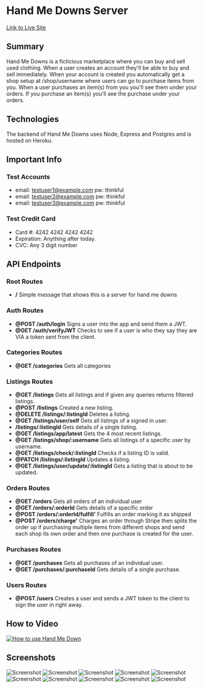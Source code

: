 # Hand Me Downs Server

[Link to Live Site](https://handmedowns-client.herokuapp.com/)

## Summary

Hand Me Downs is a ficticious marketplace where you can buy and sell used clothing. When a user creates an account they'll be able to buy and sell immediately. When your account is created you automatically get a shop setup at /shop/username where users can go to purchase items from you. When a user purchases an item(s) from you you'll see them under your orders. If you purchase an item(s) you'll see the purchase under your orders.

## Technologies

The backend of Hand Me Downs uses Node, Express and Postgres and is hosted on Heroku.

## Important Info

### Test Accounts

- email: testuser1@example.com pw: thinkful
- email: testuser2@example.com pw: thinkful
- email: testuser3@example.com pw: thinkful

### Test Credit Card

- Card #: 4242 4242 4242 4242
- Expiration: Anything after today.
- CVC: Any 3 digit number

## API Endpoints

### Root Routes

- **/** Simple message that shows this is a server for hand me downs

### Auth Routes

- **@POST /auth/login** Signs a user into the app and send them a JWT.
- **@GET /auth/verifyJWT** Checks to see if a user is who they say they are VIA a token sent from the client.

### Categories Routes

- **@GET /categories** Gets all categories

### Listings Routes

- **@GET /listings** Gets all listings and if given any queries returns filtered listings.
- **@POST /listings** Created a new listing.
- **@DELETE /listings/:listingId** Deletes a listing.
- **@GET /listings/user/self** Gets all listings of a signed in user.
- **/listings/:listingId** Gets details of a single listing.
- **@GET /listings/app/latest** Gets the 4 most recent listings.
- **@GET /listings/shop/:username** Gets all listings of a specific user by username.
- **@GET /listings/check/:listingId** Checks if a listing ID is valid.
- **@PATCH /listings/:listingId** Updates a listing.
- **@GET /listings/user/update/:listingId** Gets a listing that is about to be updated.

### Orders Routes

- **@GET /orders** Gets all orders of an individual user
- **@GET /orders/:orderId** Gets details of a specific order
- **@POST /orders/:orderId/fulfill'** Fulfills an order marking it as shipped
- **@POST /orders/charge'** Charges an order through Stripe then splits the order up if purchasing multiple items from different shops and send each shop its own order and then one purchase is created for the user.

### Purchases Routes

- **@GET /purchases** Gets all purchases of an individual user.
- **@GET /purchases/:purchaseId** Gets details of a single purchase.

### Users Routes

- **@POST /users** Creates a user and sends a JWT token to the client to sign the user in right away.

## How to Video

[![How to use Hand Me Down](http://img.youtube.com/vi/OQu32o0MFpQ/0.jpg)](http://www.youtube.com/watch?v=OQu32o0MFpQ 'How to use Hand Me Down')

## Screenshots

![Screenshot](https://i.postimg.cc/XYjhVcgf/Screenshot-1.png)
![Screenshot](https://i.postimg.cc/j5wmpx4B/Screenshot-2.png)
![Screenshot](https://i.postimg.cc/3N26wt6B/Screenshot-3.png)
![Screenshot](https://i.postimg.cc/qv1Fghm9/Screenshot-4.png)
![Screenshot](https://i.postimg.cc/gch140JZ/Screenshot-5.png)
![Screenshot](https://i.postimg.cc/nctgWtjw/Screenshot-6.png)
![Screenshot](https://i.postimg.cc/kXFz3hWM/Screenshot-7.png)
![Screenshot](https://i.postimg.cc/zff9kSbz/Screenshot-8.png)
![Screenshot](https://i.postimg.cc/VNH2Zrnj/Screenshot-9.png)
![Screenshot](https://i.postimg.cc/ZRG2ZGfn/Screenshot-10.png)
